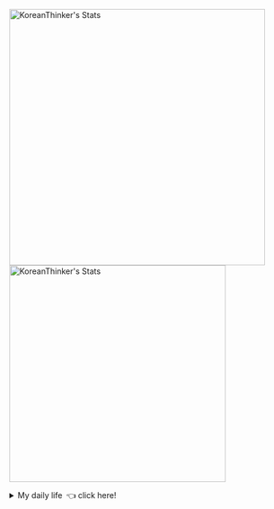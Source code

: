 <p  >
  <a target="_blank" href="https://github-readme-stats.vercel.app/api/wakatime?username=KoreanThinker&layout=compact&theme=dark&hide_border=true&langs_count=32" >
    <img width="455px"  src="https://github-readme-stats.vercel.app/api/wakatime?username=KoreanThinker&layout=compact&theme=dark&hide_border=true&langs_count=6" alt="KoreanThinker's Stats" /> 
  </a>
    <img width="385px" src="https://github-readme-stats.vercel.app/api?username=KoreanThinker&theme=dark&hide_border=true&count_private=true" alt="KoreanThinker's Stats" />
</p>
<details>
<summary>My daily life 👈 click here!</summary>
 
    
<!--START_SECTION:waka-->
**I'm a Night 🦉** 

```text
🌞 Morning    16 commits     ░░░░░░░░░░░░░░░░░░░░░░░░░   1.56% 
🌆 Daytime    314 commits    ███████░░░░░░░░░░░░░░░░░░   30.69% 
🌃 Evening    599 commits    ██████████████░░░░░░░░░░░   58.55% 
🌙 Night      94 commits     ██░░░░░░░░░░░░░░░░░░░░░░░   9.19%

```
📅 **I'm Most Productive on Wednesday** 

```text
Monday       162 commits    ████░░░░░░░░░░░░░░░░░░░░░   15.84% 
Tuesday      170 commits    ████░░░░░░░░░░░░░░░░░░░░░   16.62% 
Wednesday    174 commits    ████░░░░░░░░░░░░░░░░░░░░░   17.01% 
Thursday     156 commits    ███░░░░░░░░░░░░░░░░░░░░░░   15.25% 
Friday       145 commits    ███░░░░░░░░░░░░░░░░░░░░░░   14.17% 
Saturday     117 commits    ██░░░░░░░░░░░░░░░░░░░░░░░   11.44% 
Sunday       99 commits     ██░░░░░░░░░░░░░░░░░░░░░░░   9.68%

```


📊 **This Week I Spent My Time On** 

```text
⌚︎ Time Zone: Asia/Seoul

🐱‍💻 Projects: 
gilberto                 10 hrs 37 mins      █████████████░░░░░░░░░░░░   53.45% 
pires                    3 hrs 16 mins       ████░░░░░░░░░░░░░░░░░░░░░   16.45% 
recycle-helper           3 hrs               ███░░░░░░░░░░░░░░░░░░░░░░   15.15% 
homepage                 2 hrs 56 mins       ███░░░░░░░░░░░░░░░░░░░░░░   14.78% 
wecount                  2 mins              ░░░░░░░░░░░░░░░░░░░░░░░░░   0.17%

```


 Last Updated on 15/09/2021
<!--END_SECTION:waka-->
</details>
